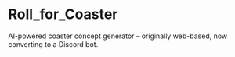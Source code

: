 # Roll_for_Coaster
AI-powered coaster concept generator – originally web-based, now converting to a Discord bot.

